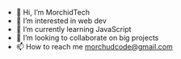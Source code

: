 - 👋 Hi, I’m MorchidTech
- 👀 I’m interested in web dev
- 🌱 I’m currently learning JavaScript
- 💞️ I’m looking to collaborate on big projects
- 📫 How to reach me morchudcode@gmail.com

<!---
MorchidTech/MorchidTech is a ✨ special ✨ repository because its `README.md` (this file) appears on your GitHub profile.
You can click the Preview link to take a look at your changes.
--->
